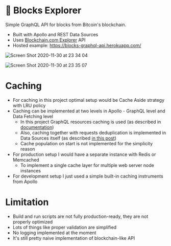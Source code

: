 # 🤖 Blocks Explorer

Simple GraphQL API for blocks from Bitcoin's blockchain.

- Built with Apollo and REST Data Sources
- Uses [Blockchain.com Explorer](https://www.blockchain.com/explorer) API
- Hosted example: https://blocks-graphql-api.herokuapp.com/

![Screen Shot 2020-11-30 at 23 34 04](https://user-images.githubusercontent.com/3536796/100661829-561de000-3354-11eb-8efc-1594b066afde.png)

![Screen Shot 2020-11-30 at 23 35 07](https://user-images.githubusercontent.com/3536796/100661833-57e7a380-3354-11eb-81e0-016e18285b0c.png)

# Caching

- For caching in this project optimal setup would be Cache Aside strategy with LRU policy
- Caching can be implemented at two levels in Apollo - GraphQL level and Data Fetching level
  - In this project GraphQL resources caching is used (as described in [documentation](https://www.apollographql.com/docs/apollo-server/performance/caching/))
  - Also, caching together with requests deduplication is implemented in Data Sources itself (as described [in this post](https://khalilstemmler.com/blogs/graphql/how-apollo-rest-data-source-caches-api-calls/))
  - Cache population on start is not implemented for the simplicity reason
- For production setup I would have a separate instance with Redis or Memcached
  - To implement a single cache layer for multiple web server node instances
- For development setup I just used a simple built-in caching instruments from Apollo

# Limitation

- Build and run scripts are not fully production-ready, they are not properly optimized
- Lots of things like proper validation are simplified
- No logging implemented at the moment
- It's still pretty naive implementation of blockchain-like API

